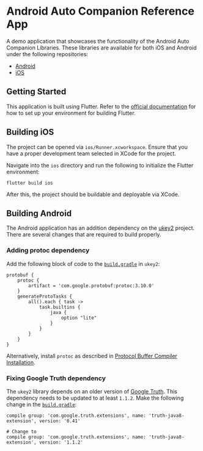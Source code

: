# Android Auto Companion Reference App

A demo application that showcases the functionality of the Android Auto
Companion Libraries. These libraries are available for both iOS and
Android under the following repositories:

- [Android](https://github.com/google/android-auto-companion-android)
- [iOS](https://github.com/google/android-auto-companion-ios)

## Getting Started

This application is built using Flutter. Refer to the
[official documentation](https://flutter.dev/docs) for how to set up your
environment for building Flutter.

## Building iOS

The project can be opened via `ios/Runner.xcworkspace`. Ensure that you have a
proper development team selected in XCode for the project.

Navigate into the `ios` directory and run the following to initialize the
Flutter environment:

```
flutter build ios
```

After this, the project should be buildable and deployable via XCode.

## Building Android

The Android application has an addition dependency on the
[ukey2](https://github.com/google/ukey2) project. There are several changes
that are required to build properly.

### Adding protoc dependency

Add the following block of code to the
[`build.gradle`](https://github.com/google/ukey2/blob/master/build.gradle) in
`ukey2`:

```
protobuf {
    protoc {
        artifact = 'com.google.protobuf:protoc:3.10.0'
    }
    generateProtoTasks {
        all().each { task ->
            task.builtins {
                java {
                    option "lite"
                }
            }
        }
    }
}
```

Alternatively, install `protoc` as described in
[Protocol Buffer Compiler Installation](https://grpc.io/docs/protoc-installation/).

### Fixing Google Truth dependency

The `ukey2` library depends on an older version of
[Google Truth](https://github.com/google/truth). This dependency needs to be
updated to at least `1.1.2`. Make the following change in the
[`build.gradle`](https://github.com/google/ukey2/blob/master/build.gradle):

```
compile group: 'com.google.truth.extensions', name: 'truth-java8-extension', version: '0.41'

# Change to
compile group: 'com.google.truth.extensions', name: 'truth-java8-extension', version: '1.1.2'
```
